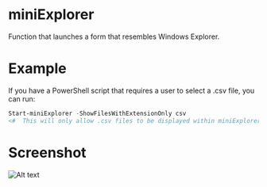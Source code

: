 # miniExplorer
Function that launches a form that resembles Windows Explorer.

# Example
If you have a PowerShell script that requires a user to select a .csv file, you can run: 

```powershell
Start-miniExplorer -ShowFilesWithExtensionOnly csv
<#  This will only allow .csv files to be displayed within miniExplorer.  #>
```
# Screenshot

![Alt text](http://i.imgur.com/L8Te30g.png "miniExplorer")
